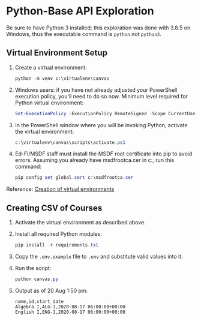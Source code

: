# Python-Base API Exploration

Be sure to have Python 3 installed; this exploration was done with 3.8.5 on
Windows, thus the executable command is `python` not `python3`.

## Virtual Environment Setup

1. Create a virtual environment:

    ```python
    python -m venv c:\virtualenv\canvas
    ```

1. Windows users: if you have not already adjusted your PowerShell execution
   policy, you'll need to do so now. Minimum level required for Python virtual
   environment:

    ```powershell
    Set-ExecutionPolicy -ExecutionPolicy RemoteSigned -Scope CurrentUser
    ```

1. In the PowerShell window where you will be invoking Python, activate the
   virtual environment:

    ```powershell
    c:\virtualenv\canvas\scripts\activate.ps1
    ```

1. Ed-Fi/MSDF staff must install the MSDF root certificate into pip to avoid
   errors. Assuming you already have msdfrootca.cer in c:\, run this command:

   ```powershell
   pip config set global.cert c:\msdfrootca.cer
   ```

Reference: [Creation of virtual
environments](https://docs.python.org/3/library/venv.html)

## Creating CSV of Courses

1. Activate the virtual environment as described above.
1. Install all required Python modules:

    ```powershell
    pip install -r requirements.txt
    ```

1. Copy the `.env.example` file to `.env` and substitute valid values into it.
1. Run the script:

    ```powershell
    python canvas.py
    ```

1. Output as of 20 Aug 1:50 pm:

    ```text
    name,id,start_date
    Algebra I,ALG-1,2020-08-17 06:00:00+00:00
    English I,ENG-1,2020-08-17 06:00:00+00:00
    ```
